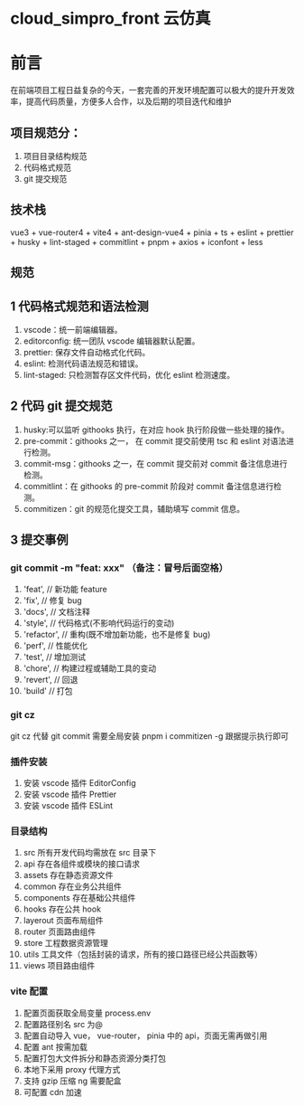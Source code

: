 # cloud_simpro_front 云仿真

# 前言

在前端项目工程日益复杂的今天，一套完善的开发环境配置可以极大的提升开发效率，提高代码质量，方便多人合作，以及后期的项目迭代和维护

## 项目规范分：

1. 项目目录结构规范
2. 代码格式规范
3. git 提交规范

## 技术栈

vue3 + vue-router4 + vite4 + ant-design-vue4 + pinia + ts + eslint + prettier + husky + lint-staged + commitlint + pnpm + axios + iconfont + less

## 规范

## 1 代码格式规范和语法检测

1. vscode：统一前端编辑器。
2. editorconfig: 统一团队 vscode 编辑器默认配置。
3. prettier: 保存文件自动格式化代码。
4. eslint: 检测代码语法规范和错误。
5. lint-staged: 只检测暂存区文件代码，优化 eslint 检测速度。

## 2 代码 git 提交规范

1. husky:可以监听 githooks 执行，在对应 hook 执行阶段做一些处理的操作。
2. pre-commit：githooks 之一， 在 commit 提交前使用 tsc 和 eslint 对语法进行检测。
3. commit-msg：githooks 之一，在 commit 提交前对 commit 备注信息进行检测。
4. commitlint：在 githooks 的 pre-commit 阶段对 commit 备注信息进行检测。
5. commitizen：git 的规范化提交工具，辅助填写 commit 信息。

## 3 提交事例

### git commit -m "feat: xxx" （备注：冒号后面空格）

1. 'feat', // 新功能 feature
2. 'fix', // 修复 bug
3. 'docs', // 文档注释
4. 'style', // 代码格式(不影响代码运行的变动)
5. 'refactor', // 重构(既不增加新功能，也不是修复 bug)
6. 'perf', // 性能优化
7. 'test', // 增加测试
8. 'chore', // 构建过程或辅助工具的变动
9. 'revert', // 回退
10. 'build' // 打包

### git cz

git cz 代替 git commit 需要全局安装 pnpm i commitizen -g
跟据提示执行即可

### 插件安装

1. 安装 vscode 插件 EditorConfig
2. 安装 vscode 插件 Prettier
3. 安装 vscode 插件 ESLint

### 目录结构

1. src 所有开发代码均需放在 src 目录下
2. api 存在各组件或模块的接口请求
3. assets 存在静态资源文件
4. common 存在业务公共组件
5. components 存在基础公共组件
6. hooks 存在公共 hook
7. layerout 页面布局组件
8. router 页面路由组件
9. store 工程数据资源管理
10. utils 工具文件（包括封装的请求，所有的接口路径已经公共函数等）
11. views 项目路由组件

### vite 配置

1. 配置页面获取全局变量 process.env
2. 配置路径别名 src 为@
3. 配置自动导入 vue， vue-router， pinia 中的 api，页面无需再做引用
4. 配置 ant 按需加载
5. 配置打包大文件拆分和静态资源分类打包
6. 本地下采用 proxy 代理方式
7. 支持 gzip 压缩 ng 需要配盒
8. 可配置 cdn 加速
